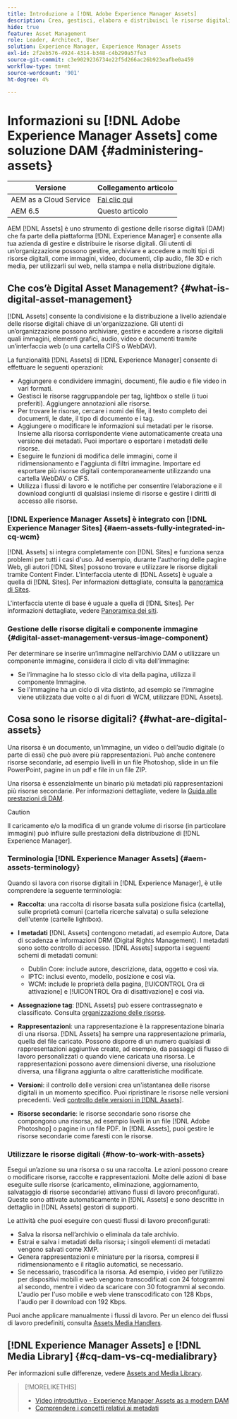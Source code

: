 ```yaml
---
title: Introduzione a [!DNL Adobe Experience Manager Assets]
description: Crea, gestisci, elabora e distribuisci le risorse digitali in Experience Manager. Queste guide descrivono le best practice, le funzioni di accessibilità e l’utilizzo delle risorse di AEM 6.5.
hide: true
feature: Asset Management
role: Leader, Architect, User
solution: Experience Manager, Experience Manager Assets
exl-id: 2f2eb576-4924-4314-b348-c4b290a57fe3
source-git-commit: c3e9029236734e22f5d266ac26b923eafbe0a459
workflow-type: tm+mt
source-wordcount: '901'
ht-degree: 4%

---
```


# Informazioni su [!DNL Adobe Experience Manager Assets] come soluzione DAM {#administering-assets}

| Versione | Collegamento articolo |
| -------- | ---------------------------- |
| AEM as a Cloud Service | [Fai clic qui](https://experienceleague.adobe.com/it/docs/experience-manager-cloud-service/content/assets/overview) |
| AEM 6.5 | Questo articolo |

AEM [!DNL Assets] è uno strumento di gestione delle risorse digitali (DAM) che fa parte della piattaforma [!DNL Experience Manager] e consente alla tua azienda di gestire e distribuire le risorse digitali. Gli utenti di un’organizzazione possono gestire, archiviare e accedere a molti tipi di risorse digitali, come immagini, video, documenti, clip audio, file 3D e rich media, per utilizzarli sul web, nella stampa e nella distribuzione digitale.

## Che cos’è Digital Asset Management? {#what-is-digital-asset-management}

[!DNL Assets] consente la condivisione e la distribuzione a livello aziendale delle risorse digitali chiave di un&#39;organizzazione. Gli utenti di un’organizzazione possono archiviare, gestire e accedere a risorse digitali quali immagini, elementi grafici, audio, video e documenti tramite un’interfaccia web (o una cartella CIFS o WebDAV).

La funzionalità [!DNL Assets] di [!DNL Experience Manager] consente di effettuare le seguenti operazioni:

* Aggiungere e condividere immagini, documenti, file audio e file video in vari formati.
* Gestisci le risorse raggruppandole per tag, lightbox o stelle (i tuoi preferiti). Aggiungere annotazioni alle risorse.
* Per trovare le risorse, cercare i nomi dei file, il testo completo dei documenti, le date, il tipo di documento e i tag.
* Aggiungere o modificare le informazioni sui metadati per le risorse. Insieme alla risorsa corrispondente viene automaticamente creata una versione dei metadati. Puoi importare o esportare i metadati delle risorse.
* Eseguire le funzioni di modifica delle immagini, come il ridimensionamento e l&#39;aggiunta di filtri immagine. Importare ed esportare più risorse digitali contemporaneamente utilizzando una cartella WebDAV o CIFS.
* Utilizza i flussi di lavoro e le notifiche per consentire l’elaborazione e il download congiunti di qualsiasi insieme di risorse e gestire i diritti di accesso alle risorse.

### [!DNL Experience Manager Assets] è integrato con [!DNL Experience Manager Sites] {#aem-assets-fully-integrated-in-cq-wcm}

[!DNL Assets] si integra completamente con [!DNL Sites] e funziona senza problemi per tutti i casi d&#39;uso. Ad esempio, durante l&#39;authoring delle pagine Web, gli autori [!DNL Sites] possono trovare e utilizzare le risorse digitali tramite Content Finder. L&#39;interfaccia utente di [!DNL Assets] è uguale a quella di [!DNL Sites]. Per informazioni dettagliate, consulta la [panoramica di Sites](/help/sites-authoring/page-authoring.md).

L&#39;interfaccia utente di base è uguale a quella di [!DNL Sites]. Per informazioni dettagliate, vedere [Panoramica dei siti](/help/sites-authoring/page-authoring.md).

### Gestione delle risorse digitali e componente immagine {#digital-asset-management-versus-image-component}

Per determinare se inserire un’immagine nell’archivio DAM o utilizzare un componente immagine, considera il ciclo di vita dell’immagine:

* Se l’immagine ha lo stesso ciclo di vita della pagina, utilizza il componente Immagine.
* Se l&#39;immagine ha un ciclo di vita distinto, ad esempio se l&#39;immagine viene utilizzata due volte o al di fuori di WCM, utilizzare [!DNL Assets].

## Cosa sono le risorse digitali? {#what-are-digital-assets}

Una risorsa è un documento, un’immagine, un video o dell’audio digitale (o parte di essi) che può avere più rappresentazioni. Può anche contenere risorse secondarie, ad esempio livelli in un file Photoshop, slide in un file PowerPoint, pagine in un pdf e file in un file ZIP.

Una risorsa è essenzialmente un binario più metadati più rappresentazioni più risorse secondarie. Per informazioni dettagliate, vedere la [Guida alle prestazioni di DAM](/help/sites-deploying/assets-performance-sizing.md).

>[!CAUTION]
>
>Il caricamento e/o la modifica di un grande volume di risorse (in particolare immagini) può influire sulle prestazioni della distribuzione di [!DNL Experience Manager].

### Terminologia [!DNL Experience Manager Assets] {#aem-assets-terminology}

Quando si lavora con risorse digitali in [!DNL Experience Manager], è utile comprendere la seguente terminologia:

* **Raccolta**: una raccolta di risorse basata sulla posizione fisica (cartella), sulle proprietà comuni (cartella ricerche salvata) o sulla selezione dell&#39;utente (cartelle lightbox).

* **I metadati** [!DNL Assets] contengono metadati, ad esempio Autore, Data di scadenza e Informazioni DRM (Digital Rights Management). I metadati sono sotto controllo di accesso. [!DNL Assets] supporta i seguenti schemi di metadati comuni:

   * Dublin Core: include autore, descrizione, data, oggetto e così via.
   * IPTC: inclusi evento, modello, posizione e così via.
   * WCM: include le proprietà della pagina, [!UICONTROL Ora di attivazione] e [!UICONTROL Ora di disattivazione] e così via.

* **Assegnazione tag**: [!DNL Assets] può essere contrassegnato e classificato. Consulta [organizzazione delle risorse](/help/assets/organize-assets.md).

* **Rappresentazioni**: una rappresentazione è la rappresentazione binaria di una risorsa. [!DNL Assets] ha sempre una rappresentazione primaria, quella del file caricato. Possono disporre di un numero qualsiasi di rappresentazioni aggiuntive create, ad esempio, da passaggi di flusso di lavoro personalizzati o quando viene caricata una risorsa. Le rappresentazioni possono avere dimensioni diverse, una risoluzione diversa, una filigrana aggiunta o altre caratteristiche modificate.

* **Versioni**: il controllo delle versioni crea un&#39;istantanea delle risorse digitali in un momento specifico. Puoi ripristinare le risorse nelle versioni precedenti. Vedi [controllo delle versioni in [!DNL Assets]](manage-assets.md#asset-versioning).

* **Risorse secondarie**: le risorse secondarie sono risorse che compongono una risorsa, ad esempio livelli in un file [!DNL Adobe Photoshop] o pagine in un file PDF. In [!DNL Assets], puoi gestire le risorse secondarie come faresti con le risorse.

### Utilizzare le risorse digitali {#how-to-work-with-assets}

Esegui un’azione su una risorsa o su una raccolta. Le azioni possono creare o modificare risorse, raccolte e rappresentazioni. Molte delle azioni di base eseguite sulle risorse (caricamento, eliminazione, aggiornamento, salvataggio di risorse secondarie) attivano flussi di lavoro preconfigurati. Queste sono attivate automaticamente in [!DNL Assets] e sono descritte in dettaglio in [!DNL Assets] gestori di supporti.

Le attività che puoi eseguire con questi flussi di lavoro preconfigurati:

* Salva la risorsa nell’archivio o eliminala da tale archivio.
* Estrai e salva i metadati della risorsa; i singoli elementi di metadati vengono salvati come XMP.
* Genera rappresentazioni e miniature per la risorsa, compresi il ridimensionamento e il ritaglio automatici, se necessario.
* Se necessario, trascodifica la risorsa. Ad esempio, i video per l’utilizzo per dispositivi mobili e web vengono transcodificati con 24 fotogrammi al secondo, mentre i video da scaricare con 30 fotogrammi al secondo. L&#39;audio per l&#39;uso mobile e web viene transcodificato con 128 Kbps, l&#39;audio per il download con 192 Kbps.

Puoi anche applicare manualmente i flussi di lavoro. Per un elenco dei flussi di lavoro predefiniti, consulta [Assets Media Handlers](media-handlers.md).

## [!DNL Experience Manager Assets] e [!DNL Media Library] {#cq-dam-vs-cq-medialibrary}

Per informazioni sulle differenze, vedere [Assets and Media Library](medialibrary.md).

>[!MORELIKETHIS]
>
>* [Video introduttivo - Experience Manager Assets as a modern DAM](https://www.youtube.com/watch?v=PBwQqZgC-yo)
>* [Comprendere i concetti relativi ai metadati](/help/assets/metadata-concepts.md)
